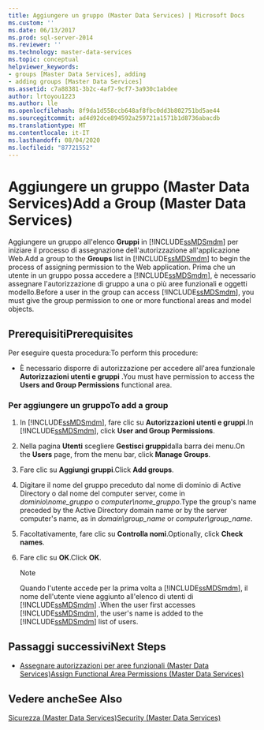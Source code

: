 ```yaml
---
title: Aggiungere un gruppo (Master Data Services) | Microsoft Docs
ms.custom: ''
ms.date: 06/13/2017
ms.prod: sql-server-2014
ms.reviewer: ''
ms.technology: master-data-services
ms.topic: conceptual
helpviewer_keywords:
- groups [Master Data Services], adding
- adding groups [Master Data Services]
ms.assetid: c7a88381-3b2c-4af7-9cf7-3a930c1abdee
author: lrtoyou1223
ms.author: lle
ms.openlocfilehash: 8f9da1d558ccb648af8fbc0dd3b802751bd5ae44
ms.sourcegitcommit: ad4d92dce894592a259721a1571b1d8736abacdb
ms.translationtype: MT
ms.contentlocale: it-IT
ms.lasthandoff: 08/04/2020
ms.locfileid: "87721552"
---
```

# <a name="add-a-group-master-data-services"></a><span data-ttu-id="55577-102">Aggiungere un gruppo (Master Data Services)</span><span class="sxs-lookup"><span data-stu-id="55577-102">Add a Group (Master Data Services)</span></span>
  <span data-ttu-id="55577-103">Aggiungere un gruppo all'elenco **Gruppi** in [!INCLUDE[ssMDSmdm](../includes/ssmdsmdm-md.md)] per iniziare il processo di assegnazione dell'autorizzazione all'applicazione Web.</span><span class="sxs-lookup"><span data-stu-id="55577-103">Add a group to the **Groups** list in [!INCLUDE[ssMDSmdm](../includes/ssmdsmdm-md.md)] to begin the process of assigning permission to the Web application.</span></span> <span data-ttu-id="55577-104">Prima che un utente in un gruppo possa accedere a [!INCLUDE[ssMDSmdm](../includes/ssmdsmdm-md.md)], è necessario assegnare l'autorizzazione di gruppo a una o più aree funzionali e oggetti modello.</span><span class="sxs-lookup"><span data-stu-id="55577-104">Before a user in the group can access [!INCLUDE[ssMDSmdm](../includes/ssmdsmdm-md.md)], you must give the group permission to one or more functional areas and model objects.</span></span>  
  
## <a name="prerequisites"></a><span data-ttu-id="55577-105">Prerequisiti</span><span class="sxs-lookup"><span data-stu-id="55577-105">Prerequisites</span></span>  
 <span data-ttu-id="55577-106">Per eseguire questa procedura:</span><span class="sxs-lookup"><span data-stu-id="55577-106">To perform this procedure:</span></span>  
  
-   <span data-ttu-id="55577-107">È necessario disporre di autorizzazione per accedere all'area funzionale **Autorizzazioni utenti e gruppi** .</span><span class="sxs-lookup"><span data-stu-id="55577-107">You must have permission to access the **Users and Group Permissions** functional area.</span></span>  
  
### <a name="to-add-a-group"></a><span data-ttu-id="55577-108">Per aggiungere un gruppo</span><span class="sxs-lookup"><span data-stu-id="55577-108">To add a group</span></span>  
  
1.  <span data-ttu-id="55577-109">In [!INCLUDE[ssMDSmdm](../includes/ssmdsmdm-md.md)], fare clic su **Autorizzazioni utenti e gruppi**.</span><span class="sxs-lookup"><span data-stu-id="55577-109">In [!INCLUDE[ssMDSmdm](../includes/ssmdsmdm-md.md)], click **User and Group Permissions**.</span></span>  
  
2.  <span data-ttu-id="55577-110">Nella pagina **Utenti** scegliere **Gestisci gruppi**dalla barra dei menu.</span><span class="sxs-lookup"><span data-stu-id="55577-110">On the **Users** page, from the menu bar, click **Manage Groups**.</span></span>  
  
3.  <span data-ttu-id="55577-111">Fare clic su **Aggiungi gruppi**.</span><span class="sxs-lookup"><span data-stu-id="55577-111">Click **Add groups**.</span></span>  
  
4.  <span data-ttu-id="55577-112">Digitare il nome del gruppo preceduto dal nome di dominio di Active Directory o dal nome del computer server, come in *dominio\nome_gruppo* o *computer\nome_gruppo*.</span><span class="sxs-lookup"><span data-stu-id="55577-112">Type the group's name preceded by the Active Directory domain name or by the server computer's name, as in *domain\group_name* or *computer\group_name*.</span></span>  
  
5.  <span data-ttu-id="55577-113">Facoltativamente, fare clic su **Controlla nomi**.</span><span class="sxs-lookup"><span data-stu-id="55577-113">Optionally, click **Check names**.</span></span>  
  
6.  <span data-ttu-id="55577-114">Fare clic su **OK**.</span><span class="sxs-lookup"><span data-stu-id="55577-114">Click **OK**.</span></span>  
  
    > [!NOTE]  
    >  <span data-ttu-id="55577-115">Quando l'utente accede per la prima volta a [!INCLUDE[ssMDSmdm](../includes/ssmdsmdm-md.md)], il nome dell'utente viene aggiunto all'elenco di utenti di [!INCLUDE[ssMDSmdm](../includes/ssmdsmdm-md.md)] .</span><span class="sxs-lookup"><span data-stu-id="55577-115">When the user first accesses [!INCLUDE[ssMDSmdm](../includes/ssmdsmdm-md.md)], the user's name is added to the [!INCLUDE[ssMDSmdm](../includes/ssmdsmdm-md.md)] list of users.</span></span>  
  
## <a name="next-steps"></a><span data-ttu-id="55577-116">Passaggi successivi</span><span class="sxs-lookup"><span data-stu-id="55577-116">Next Steps</span></span>  
  
-   [<span data-ttu-id="55577-117">Assegnare autorizzazioni per aree funzionali &#40;Master Data Services&#41;</span><span class="sxs-lookup"><span data-stu-id="55577-117">Assign Functional Area Permissions &#40;Master Data Services&#41;</span></span>](assign-functional-area-permissions-master-data-services.md)  
  
## <a name="see-also"></a><span data-ttu-id="55577-118">Vedere anche</span><span class="sxs-lookup"><span data-stu-id="55577-118">See Also</span></span>  
 [<span data-ttu-id="55577-119">Sicurezza &#40;Master Data Services&#41;</span><span class="sxs-lookup"><span data-stu-id="55577-119">Security &#40;Master Data Services&#41;</span></span>](../../2014/master-data-services/security-master-data-services.md)  
  
  
